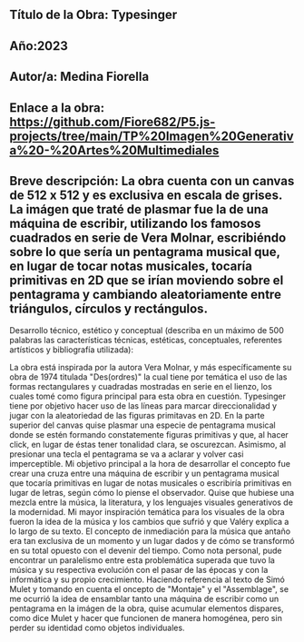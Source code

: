 Título de la Obra: Typesinger
--------------------

Año:2023
--------------------

Autor/a: Medina Fiorella
--------------------

Enlace a la obra: https://github.com/Fiore682/P5.js-projects/tree/main/TP%20Imagen%20Generativa%20-%20Artes%20Multimediales
--------------------

Breve descripción: La obra cuenta con un canvas de 512 x 512 y es exclusiva en escala de grises. La imágen que traté de plasmar fue la de una máquina de escribir, utilizando los famosos cuadrados en serie de Vera Molnar, escribiéndo sobre lo que sería un pentagrama musical que, en lugar de tocar notas musicales, tocaría primitivas en 2D que se irían moviendo sobre el pentagrama y cambiando aleatoriamente entre triángulos, círculos y rectángulos.
--------------------

Desarrollo técnico, estético y conceptual (describa en un máximo de 500 palabras las características técnicas, estéticas, conceptuales, referentes artísticos y bibliografía utilizada): 

La obra está inspirada por la autora Vera Molnar, y más específicamente su obra de 1974 titulada "Des(ordres)" la cual tiene por temática el uso de las formas rectangulares y cuadradas mostradas en serie en el lienzo, los cuales tomé como figura principal para esta obra en cuestión. Typesinger tiene por objetivo hacer uso de las líneas para marcar direccionalidad y jugar con la aleatoriedad de las figuras primitavas en 2D.
En la parte superior del canvas quise plasmar una especie de pentagrama musical donde se estén formando constatemente figuras primitivas y que, al hacer click, en lugar de éstas tener tonalidad clara, se oscurezcan. Asimismo, al presionar una tecla el pentagrama se va a aclarar y volver casi imperceptible.
Mi objetivo principal a la hora de desarrollar el concepto fue crear una cruza entre una máquina de escribir y un pentagrama musical que tocaría primitivas en lugar de notas musicales o escribiría primitivas en lugar de letras, según cómo lo piense el observador. Quise que hubiese una mezcla entre la música, la literatura, y los lenguajes visuales generativos de la modernidad. 
Mi mayor inspiración temática para los visuales de la obra fueron la idea de la música y los cambios que sufrió y que Valéry explica a lo largo de su texto. El concepto de inmediación para la música que antaño era tan exclusiva de un momento y un lugar dados y de cómo se transformó en su total opuesto con el devenir del tiempo. Como nota personal, pude encontrar un paralelismo entre esta problemática superada que tuvo la música y su respectiva evolución con el pasar de las épocas y con la informática y su propio crecimiento.
Haciendo referencia al texto de Simó Mulet y tomando en cuenta el oncepto de "Montaje" y el "Assemblage", se me ocurrió la idea de ensamblar tanto una máquina de escribir como un pentagrama en la imágen de la obra, quise acumular elementos dispares, como dice Mulet y hacer que funcionen de manera homogénea, pero sin perder su identidad como objetos individuales. 


